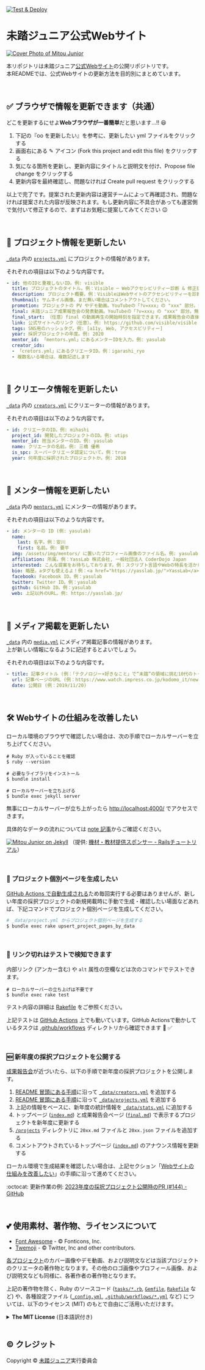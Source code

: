 [![Test & Deploy](https://github.com/mitou/jr.mitou.org/workflows/Test%20&%20Deploy/badge.svg)](https://github.com/mitou/jr.mitou.org/actions?query=workflow%3A%22Test+%26+Deploy%22)

# 未踏ジュニア公式Webサイト
[![Cover Photo of Mitou Junior](https://raw.githubusercontent.com/mitou/jr.mitou.org/main/assets/img/mitoujr_cover.png)](https://jr.mitou.org/)

本リポジトリは未踏ジュニア[公式Webサイト](https://jr.mitou.org/)の公開リポジトリです。   
本READMEでは、公式Webサイトの更新方法を目的別にまとめています。

<div id='how-to-update'><br></div>


## :white_check_mark: ブラウザで情報を更新できます（共通）

どこを更新するにせよ**Webブラウザが一番簡単**だと思います...!! 😆

1. 下記の『oo を更新したい』を参考に、更新したい yml ファイルをクリックする
2. 画面右にある ✎ アイコン (Fork this project and edit this file) をクリックする
3. 気になる箇所を更新し、更新内容にタイトルと説明文を付け、Propose file change をクリックする
4. 更新内容を最終確認し、問題なければ Create pull request をクリックする

以上で完了です。提案された更新内容は運営チームによって再確認され、問題なければ提案された内容が反映されます。もし更新内容に不具合があっても運営側で気付いて修正するので、まずはお気軽に提案してみてください :wink:

<div id='how-to-update-projects'><br></div>


## :rocket: プロジェクト情報を更新したい
[`_data`](https://github.com/mitou/jr.mitou.org/tree/main/_data) 内の [`projects.yml`](https://github.com/mitou/jr.mitou.org/blob/main/_data/projects.yml) にプロジェクトの情報があります。

それぞれの項目は以下のような内容です。
```yml
- id: 他のIDと重複しないID。例: visible
  title: プロジェクトのタイトル。例：Visible ─ Webアクセシビリティー診断 & 修正提案ツール
  description: プロジェクト概要。例：VisibleはWebサイトのアクセシビリティーを診断するサービスです。...
  thumbnail: サムネイル画像。まだ無い場合はコメントアウトしてください。
  promotion: プロジェクトの PV やデモ動画。YouTubeの「?v=xxx」の "xxx" 部分。無い場合はコメントアウト。(Gif にも対応)
  final: 未踏ジュニア成果報告会の発表動画。YouTubeの「?v=xxx」の "xxx" 部分。無い場合はコメントアウト。
  final_start: （任意）final の動画再生の開始時刻を指定できます。成果報告会の直後で使います。(例: 123)
  link: 公式サイトへのリンク（任意）。例: https://github.com/visible/visible
  tags: SNS用のハッシュタグ。例: [a11y, Web, アクセスビリティー]
  year: 採択プロジェクトの年度。例: 2020
  mentor_id: 「mentors.yml」にあるメンターIDを入力。例: yasulab
  creator_ids:
  - 「cretors.yml」にあるクリエータID。例：igarashi_ryo
  - 複数名いる場合は、複数記述します
```

<div id='how-to-update-creators'><br></div>


## :busts_in_silhouette: クリエータ情報を更新したい
[`_data`](https://github.com/mitou/jr.mitou.org/tree/main/_data) 内の [`creators.yml`](https://github.com/mitou/jr.mitou.org/blob/main/_data/creators.yml) にクリエーターの情報があります。  

それぞれの項目は以下のような内容です。
```yml
- id: クリエータのID。例: mihashi
  project_id: 開発したプロジェクトのID。例: utips
  mentor_id: 担当メンターのID。例: yasulab
  name: クリエータの名前。例: 三橋 優希
  is_spc: スーパークリエータ認定について。例：true
  year: 何年度に採択されたプロジェクトか。例: 2018
```

<div id='how-to-update-mentors'><br></div>


## :bust_in_silhouette: メンター情報を更新したい
[`_data`](https://github.com/mitou/jr.mitou.org/tree/main/_data) 内の [`mentors.yml`](https://github.com/mitou/jr.mitou.org/blob/main/_data/mentors.yml) にメンターの情報があります。 

それぞれの項目は以下のような内容です。
```yml
- id: メンターの ID (例: yasulab)
  name:
    last: 名字。例：安川
    first: 名前。例: 要平
  img: /assets/img/mentors/ に置いたプロフィール画像のファイル名。例: yasulab.png
  affiliation: 所属。例：YassLab 株式会社, 一般社団法人 CoderDojo Japan
  interested: こんな提案をお待ちしております。例：スクリプト言語やWebの特長を活かした…（略）
  bio: 略歴。aタグも使えるよ！例：<a href="https://yasslab.jp/">YassLab</a> 代表取締役…（略）
  facebook: Facebook ID。例：yasulab
  twitter: Twitter ID。例：yasulab
  github: GitHub ID。例：yasulab
  web: 上記以外のURL。例: https://yasslab.jp/
```

<div id='how-to-update-media'><br></div>


## :bookmark_tabs: メディア掲載を更新したい
[`_data`](https://github.com/mitou/jr.mitou.org/tree/main/_data) 内の [`media.yml`](https://github.com/mitou/jr.mitou.org/blob/main/_data/media.yml) にメディア掲載記事の情報があります。  
上が新しい情報になるように記述するとよいでしょう。

それぞれの項目は以下のような内容です。
```yml
- title: 記事タイトル (例：「テクノロジー×好きなこと」で“未踏”の領域に挑む10代のトップクリエーターたち (こどもとIT))
  url: 記事ページのURL (例：https://www.watch.impress.co.jp/kodomo_it/news/1219499.html)
  date: 公開日 (例：2019/11/20)
```

<div id='how-to-build'><br></div>


## :hammer_and_wrench: Webサイトの仕組みを改善したい

ローカル環境のブラウザで確認したい場合は、次の手順でローカルサーバーを立ち上げてください。

```shell
# Ruby が入っていることを確認
$ ruby --version

# 必要なライブラリをインストール
$ bundle install

# ローカルサーバーを立ち上げる
$ bundle exec jekyll server
```

無事にローカルサーバーが立ち上がったら [http://localhost:4000/](http://localhost:4000/) でアクセスできます。

具体的なデータの流れについては [note 記事](https://note.com/yasslab/n/nf5837dabdf8c)からご確認ください。

[![Mitou Junior on Jekyll](https://github.com/mitou/jr.mitou.org/blob/main/assets/img/mitoujr-on-jekyll.png?raw=true)](https://note.com/yasslab/n/nf5837dabdf8c)
（提供: [機材・教材提供スポンサー - Railsチュートリアル](https://jr.mitou.org/#sponsors)）


<div id='how-to-build-generators'><br></div>


### :scroll: プロジェクト個別ページを生成したい

[GitHub Actions で自動生成される](https://github.com/mitou/jr.mitou.org/blob/main/.github/workflows/test.yml)ため毎回実行する必要はありませんが、新しい年度の採択プロジェクトの新規掲載時に手動で生成・確認したい場面などあれば、下記コマンドでプロジェクト個別ページを生成してください。

```bash
# _data/project.yml からプロジェクト個別ページを生成する
$ bundle exec rake upsert_project_pages_by_data
```

<div id='how-to-build-tests'><br></div>


### :robot: リンク切れはテストで検知できます

内部リンク (アンカー含む) や `alt` 属性の空欄などは次のコマンドでテストできます。

```shell
# ローカルサーバーの立ち上げは不要です
$ bundle exec rake test
```

テスト内容の詳細は [Rakefile](https://github.com/mitou/jr.mitou.org/blob/main/Rakefile) をご参照ください。

上記テストは [GitHub Actions](https://github.com/mitou/jr.mitou.org/actions) 上でも動いています。GitHub Actionsで動かしているタスクは [.github/workflows](https://github.com/mitou/jr.mitou.org/tree/main/.github/workflows) ディレクトリから確認できます :eyes: :white_check_mark: 

<div id='how-to-build-projects'><br></div>


### :new: 新年度の採択プロジェクトを公開する

[成果報告会](https://jr.mitou.org/final)が近づいたら、以下の手順で新年度の採択プロジェクトを公開します。

1. [README 冒頭にある手順](https://github.com/mitou/jr.mitou.org#readme)に沿って [`_data/creators.yml`](https://github.com/mitou/jr.mitou.org/blob/main/_data/creators.yml) を追加する
1. [README 冒頭にある手順](https://github.com/mitou/jr.mitou.org#readme)に沿って [`_data/projects.yml`](https://github.com/mitou/jr.mitou.org/blob/main/_data/projects.yml) を追加する
1. 上記の情報をベースに、新年度の統計情報を [`_data/stats.yml`](https://github.com/mitou/jr.mitou.org/blob/main/_data/stats.yml) に追加する
1. トップページ ([`index.md`](https://github.com/mitou/jr.mitou.org/blob/main/index.md?plain=1)) と成果報告会ページ ([`final.md`](https://github.com/mitou/jr.mitou.org/blob/main/final.md?plain=1)) で表示するプロジェクトを新年度に更新する
1. [`/projects`](https://github.com/mitou/jr.mitou.org/blob/main/projects) ディレクトリに `20xx.md` ファイルと `20xx.json` ファイルを追加する
1. コメントアウトされているトップページ ([`index.md`](https://github.com/mitou/jr.mitou.org/blob/main/index.md?plain=1)) のアナウンス情報を更新する

ローカル環境で生成結果を確認したい場合は、上記セクション「[Webサイトの仕組みを改善したい](https://github.com/mitou/jr.mitou.org#hammer_and_wrench-web%E3%82%B5%E3%82%A4%E3%83%88%E3%81%AE%E4%BB%95%E7%B5%84%E3%81%BF%E3%82%92%E6%94%B9%E5%96%84%E3%81%97%E3%81%9F%E3%81%84)」の手順に沿って進めてください。

:octocat: 更新作業の例: [2023年度の採択プロジェクト公開時のPR (#144) - GitHub](https://github.com/mitou/jr.mitou.org/pull/144)

<div id='license'><br></div>


## :two_hearts: 使用素材、著作物、ライセンスについて

- [Font Awesome](https://fontawesome.com/license/) - :copyright: Fonticons, Inc.
- [Twemoji](https://twemoji.twitter.com/) - :copyright: Twitter, Inc and other contributors.

[各プロジェクト](https://jr.mitou.org/projects/)のカバー画像やデモ動画、および説明文などは当該プロジェクトのクリエータの著作物となります。その他のロゴ画像やプロフィール画像、および説明文なども同様に、各著作者の著作物となります。

上記の著作物を除く、Ruby のソースコード ([`tasks/*.rb`](https://github.com/mitou/jr.mitou.org/tree/main/tasks), [`Gemfile`](https://github.com/mitou/jr.mitou.org/blob/main/Gemfile), [`Rakefile`](https://github.com/mitou/jr.mitou.org/blob/main/Rakefile) など) や、各種設定ファイル ([`_config.yml`](https://github.com/mitou/jr.mitou.org/blob/main/_config.yml), [`.github/workflows/*.yml`](https://github.com/mitou/jr.mitou.org/tree/main/.github/workflows) など) については、以下のライセンス (MIT) のもとで自由にご活用いただけます。

<details>
  <summary><strong>The MIT License</strong> (日本語訳付き)</summary>
  Permission is hereby granted, free of charge, to any person obtaining a copy of this software and associated documentation files (the “Software”), to deal in the Software without restriction, including without limitation the rights to use, copy, modify, merge, publish, distribute, sublicense, and/or sell copies of the Software, and to permit persons to whom the Software is furnished to do so, subject to the following conditions:<br>
  <br>
  The above copyright notice and this permission notice shall be included in all copies or substantial portions of the Software.<br>
  <br>
  THE SOFTWARE IS PROVIDED “AS IS”, WITHOUT WARRANTY OF ANY KIND, EXPRESS OR IMPLIED, INCLUDING BUT NOT LIMITED TO THE WARRANTIES OF MERCHANTABILITY, FITNESS FOR A PARTICULAR PURPOSE AND NONINFRINGEMENT. IN NO EVENT SHALL THE AUTHORS OR COPYRIGHT HOLDERS BE LIABLE FOR ANY CLAIM, DAMAGES OR OTHER LIABILITY, WHETHER IN AN ACTION OF CONTRACT, TORT OR OTHERWISE, ARISING FROM, OUT OF OR IN CONNECTION WITH THE SOFTWARE OR THE USE OR OTHER DEALINGS IN THE SOFTWARE.<br>
  <br>
  <hr><br>
  <strong>日本語訳</strong><br>
  <br>
  以下に定める条件に従い、本ソフトウェアおよび関連文書のファイル（以下「ソフトウェア」）の複製を取得するすべての人に対し、ソフトウェアを無制限に扱うことを無償で許可します。これには、ソフトウェアの複製を使用、複写、変更、結合、掲載、頒布、サブライセンス、および/または販売する権利、およびソフトウェアを提供する相手に同じことを許可する権利も無制限に含まれます。<br>
  <br>
  上記の著作権表示および本許諾表示を、ソフトウェアのすべての複製または重要な部分に記載するものとします。<br>
  <br>
  ソフトウェアは「現状のまま」で、明示であるか暗黙であるかを問わず、何らの保証もなく提供されます。ここでいう保証とは、商品性、特定の目的への適合性、および権利非侵害についての保証も含みますが、それに限定されるものではありません。 作者または著作権者は、契約行為、不法行為、またはそれ以外であろうと、ソフトウェアに起因または関連し、あるいはソフトウェアの使用またはその他の扱いによって生じる一切の請求、損害、その他の義務について何らの責任も負わないものとします。
</details>

<div id='credits'><br></div>


## :copyright: クレジット

Copyright &copy; [未踏ジュニア](https://jr.mitou.org/)実行委員会
